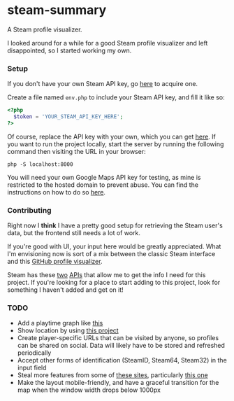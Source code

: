 # steam-summary
A Steam profile visualizer.

I looked around for a while for a good Steam profile visualizer and left disappointed, 
so I started working my own.

### Setup
If you don't have your own Steam API key, go [here](https://steamcommunity.com/dev/apikey) to 
acquire one.

Create a file named `env.php` to include your Steam API key, and fill it like so:
```php
<?php
  $token = 'YOUR_STEAM_API_KEY_HERE';
?>
```

Of course, replace the API key with your own, which you can get [here](http://steamcommunity.com/dev/apikey).
If you want to run the project locally, start the server by running the following command
then visiting the URL in your browser:

```
php -S localhost:8000
```

You will need your own Google Maps API key for testing, as mine is restricted to the hosted
domain to prevent abuse. You can find the instructions on how to do so 
[here](https://developers.google.com/maps/documentation/javascript/get-api-key).

### Contributing
Right now I **think** I have a pretty good setup for retrieving the Steam user's data, but the frontend 
still needs a lot of work.

If you're good with UI, your input here would be greatly appreciated. What I'm envisioning now is sort of a mix 
between the classic Steam interface and this [GitHub profile visualizer](https://github.com/tipsy/profile-summary-for-github).

Steam has these [two](https://developer.valvesoftware.com/wiki/Steam_Web_API#GetPlayerSummaries_.28v0002.29) 
[APIs](https://partner.steamgames.com/doc/webapi/IPlayerService) that allow me to get the info I need for this project.
If you're looking for a place to start adding to this project, look for something I haven't added and get on it!

### TODO
- Add a playtime graph like [this](https://profile-summary-for-github.com/user/ajmeese7)
- Show location by using [this project](https://github.com/Holek/steam-friends-countries)
- Create player-specific URLs that can be visited by anyone, so profiles can be
shared on social. Data will likely have to be stored and refreshed periodically
- Accept other forms of identification (SteamID, Steam64, Steam32) in the input field
- Steal more features from some of [these sites](https://steamcommunity.com/sharedfiles/filedetails/?id=451698754),
particularly [this one](https://steamdb.info/calculator/76561198069087631/)
- Make the layout mobile-friendly, and have a graceful transition for the map when 
the window width drops below 1000px